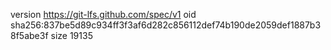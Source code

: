 version https://git-lfs.github.com/spec/v1
oid sha256:837be5d89c934ff3f3af6d282c856112def74b190de2059def1887b38f5abe3f
size 19135
